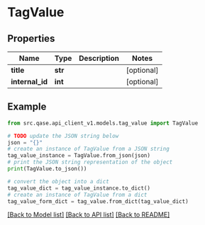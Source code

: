 # TagValue


## Properties

Name | Type | Description | Notes
------------ | ------------- | ------------- | -------------
**title** | **str** |  | [optional] 
**internal_id** | **int** |  | [optional] 

## Example

```python
from src.qase.api_client_v1.models.tag_value import TagValue

# TODO update the JSON string below
json = "{}"
# create an instance of TagValue from a JSON string
tag_value_instance = TagValue.from_json(json)
# print the JSON string representation of the object
print(TagValue.to_json())

# convert the object into a dict
tag_value_dict = tag_value_instance.to_dict()
# create an instance of TagValue from a dict
tag_value_form_dict = tag_value.from_dict(tag_value_dict)
```
[[Back to Model list]](../README.md#documentation-for-models) [[Back to API list]](../README.md#documentation-for-api-endpoints) [[Back to README]](../README.md)



